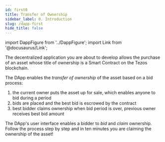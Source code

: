 ```yaml
---
id: first0
title: Transfer of Ownership
sidebar_label: 0. Introduction
slug: /dapp-first
hide_title: false
---
```

import DappFigure from '../DappFigure';
import Link from '@docusaurus/Link';


The decentralized application you are about to develop allows the purchase of an asset whose title of ownership is a <Link to='/docs/contract'>Smart Contract</Link> on the <Link to='/docs/dapp-tools/tezos'>Tezos</Link> blockchain.

The DApp enables the *transfer of ownership* of the asset based on a bid process:
1. the current owner puts the asset up for sale, which enables anyone to bid during a period
2. bids are placed and the best bid is escrowed by the contract
3. best bidder claims ownership when bid period is over, previous owner receives best bid amount

The DApp's user interface enables a bidder to *bid* and *claim* ownership. Follow the process step by step and in ten minutes you are claiming the ownership of the asset!

<DappFigure img="ownership_logo.svg" width='30%' />
